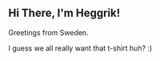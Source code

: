 ## Hi There, I'm Heggrik!

Greetings from Sweden.

I guess we all really want that t-shirt huh? :) 
